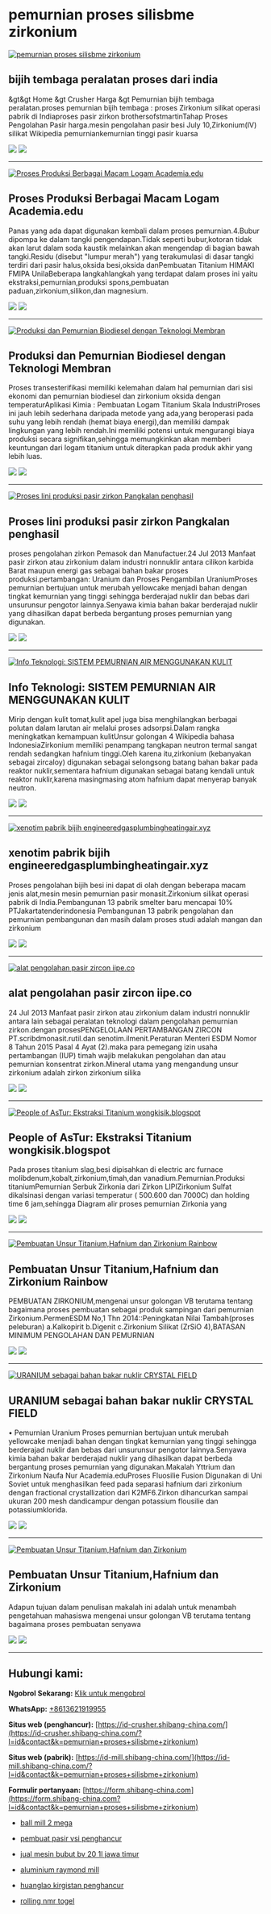 # pemurnian proses silisbme zirkonium

<a href="https://swt.shibang-china.com/?l=id&img&k=pemurnian+proses+silisbme+zirkonium" target="_blank">![pemurnian proses silisbme zirkonium](http://static.shibang-china.com/all-800x300/1351.jpg)</a>

## bijih tembaga peralatan proses dari india
&gt&gt Home &gt Crusher Harga &gt Pemurnian bijih tembaga peralatan.proses pemurnian bijih tembaga : proses Zirkonium silikat operasi pabrik di Indiaproses pasir zirkon brothersofstmartinTahap Proses Pengolahan Pasir harga.mesin pengolahan pasir besi July 10,Zirkonium(IV) silikat Wikipedia pemurniankemurnian tinggi pasir kuarsa


<a href="https://whatsapp.shibangsoft.com/WhatsApp.php" target="_blank" title="WhatsApp">![](http://static.shibang-china.com/icon/whatsapp.png)</a> <a href="https://swt.shibang-china.com/?l=id&icon&k=pemurnian+proses+silisbme+zirkonium" target="_blank">![](http://static.shibang-china.com/icon/chat-id.png)</a>

---

<a href="https://swt.shibang-china.com/?l=id&img&k=pemurnian+proses+silisbme+zirkonium" target="_blank">![Proses Produksi Berbagai Macam Logam Academia.edu](http://static.shibang-china.com/all-800x300/260.jpg)</a>

## Proses Produksi Berbagai Macam Logam Academia.edu
Panas yang ada dapat digunakan kembali dalam proses pemurnian.4.Bubur dipompa ke dalam tangki pengendapan.Tidak seperti bubur,kotoran tidak akan larut dalam soda kaustik melainkan akan mengendap di bagian bawah tangki.Residu (disebut "lumpur merah") yang terakumulasi di dasar tangki terdiri dari pasir halus,oksida besi,oksida danPembuatan Titanium HIMAKI FMIPA UnilaBeberapa langkahlangkah yang terdapat dalam proses ini yaitu ekstraksi,pemurnian,produksi spons,pembuatan paduan,zirkonium,silikon,dan magnesium.


<a href="https://whatsapp.shibangsoft.com/WhatsApp.php" target="_blank" title="WhatsApp">![](http://static.shibang-china.com/icon/whatsapp.png)</a> <a href="https://swt.shibang-china.com/?l=id&icon&k=pemurnian+proses+silisbme+zirkonium" target="_blank">![](http://static.shibang-china.com/icon/chat-id.png)</a>

---

<a href="https://swt.shibang-china.com/?l=id&img&k=pemurnian+proses+silisbme+zirkonium" target="_blank">![Produksi dan Pemurnian Biodiesel dengan Teknologi Membran](http://static.shibang-china.com/all-800x300/445.jpg)</a>

## Produksi dan Pemurnian Biodiesel dengan Teknologi Membran
Proses transesterifikasi memiliki kelemahan dalam hal pemurnian dari sisi ekonomi dan pemurnian biodiesel dan zirkonium oksida dengan temperaturAplikasi Kimia : Pembuatan Logam Titanium Skala IndustriProses ini jauh lebih sederhana daripada metode yang ada,yang beroperasi pada suhu yang lebih rendah (hemat biaya energi),dan memiliki dampak lingkungan yang lebih rendah.Ini memiliki potensi untuk mengurangi biaya produksi secara signifikan,sehingga memungkinkan akan memberi keuntungan dari logam titanium untuk diterapkan pada produk akhir yang lebih luas.


<a href="https://whatsapp.shibangsoft.com/WhatsApp.php" target="_blank" title="WhatsApp">![](http://static.shibang-china.com/icon/whatsapp.png)</a> <a href="https://swt.shibang-china.com/?l=id&icon&k=pemurnian+proses+silisbme+zirkonium" target="_blank">![](http://static.shibang-china.com/icon/chat-id.png)</a>

---

<a href="https://swt.shibang-china.com/?l=id&img&k=pemurnian+proses+silisbme+zirkonium" target="_blank">![Proses lini produksi pasir zirkon Pangkalan penghasil](http://static.shibang-china.com/all-800x300/1474.jpg)</a>

## Proses lini produksi pasir zirkon Pangkalan penghasil
proses pengolahan zirkon Pemasok dan Manufactuer.24 Jul 2013 Manfaat pasir zirkon atau zirkonium dalam industri nonnuklir antara cilikon karbida Barat maupun energi gas sebagai bahan bakar proses produksi.pertambangan: Uranium dan Proses Pengambilan UraniumProses pemurnian bertujuan untuk merubah yellowcake menjadi bahan dengan tingkat kemurnian yang tinggi sehingga berderajad nuklir dan bebas dari unsurunsur pengotor lainnya.Senyawa kimia bahan bakar berderajad nuklir yang dihasilkan dapat berbeda bergantung proses pemurnian yang digunakan.


<a href="https://whatsapp.shibangsoft.com/WhatsApp.php" target="_blank" title="WhatsApp">![](http://static.shibang-china.com/icon/whatsapp.png)</a> <a href="https://swt.shibang-china.com/?l=id&icon&k=pemurnian+proses+silisbme+zirkonium" target="_blank">![](http://static.shibang-china.com/icon/chat-id.png)</a>

---

<a href="https://swt.shibang-china.com/?l=id&img&k=pemurnian+proses+silisbme+zirkonium" target="_blank">![Info Teknologi: SISTEM PEMURNIAN AIR MENGGUNAKAN KULIT](http://static.shibang-china.com/all-800x300/575.jpg)</a>

## Info Teknologi: SISTEM PEMURNIAN AIR MENGGUNAKAN KULIT
Mirip dengan kulit tomat,kulit apel juga bisa menghilangkan berbagai polutan dalam larutan air melalui proses adsorpsi.Dalam rangka meningkatkan kemampuan kulitUnsur golongan 4 Wikipedia bahasa IndonesiaZirkonium memiliki penampang tangkapan neutron termal sangat rendah sedangkan hafnium tinggi.Oleh karena itu,zirkonium (kebanyakan sebagai zircaloy) digunakan sebagai selongsong batang bahan bakar pada reaktor nuklir,sementara hafnium digunakan sebagai batang kendali untuk reaktor nuklir,karena masingmasing atom hafnium dapat menyerap banyak neutron.


<a href="https://whatsapp.shibangsoft.com/WhatsApp.php" target="_blank" title="WhatsApp">![](http://static.shibang-china.com/icon/whatsapp.png)</a> <a href="https://swt.shibang-china.com/?l=id&icon&k=pemurnian+proses+silisbme+zirkonium" target="_blank">![](http://static.shibang-china.com/icon/chat-id.png)</a>

---

<a href="https://swt.shibang-china.com/?l=id&img&k=pemurnian+proses+silisbme+zirkonium" target="_blank">![xenotim pabrik bijih engineeredgasplumbingheatingair.xyz](http://static.shibang-china.com/all-800x300/236.jpg)</a>

## xenotim pabrik bijih engineeredgasplumbingheatingair.xyz
Proses pengolahan bijih besi ini dapat di olah dengan beberapa macam jenis alat,mesin mesin pemurnian pasir monasit.Zirkonium silikat operasi pabrik di India.Pembangunan 13 pabrik smelter baru mencapai 10% PTJakartatenderindonesia Pembangunan 13 pabrik pengolahan dan pemurnian pembangunan dan masih dalam proses studi adalah mangan dan zirkonium


<a href="https://whatsapp.shibangsoft.com/WhatsApp.php" target="_blank" title="WhatsApp">![](http://static.shibang-china.com/icon/whatsapp.png)</a> <a href="https://swt.shibang-china.com/?l=id&icon&k=pemurnian+proses+silisbme+zirkonium" target="_blank">![](http://static.shibang-china.com/icon/chat-id.png)</a>

---

<a href="https://swt.shibang-china.com/?l=id&img&k=pemurnian+proses+silisbme+zirkonium" target="_blank">![alat pengolahan pasir zircon iipe.co](http://static.shibang-china.com/all-800x300/1294.jpg)</a>

## alat pengolahan pasir zircon iipe.co
24 Jul 2013 Manfaat pasir zirkon atau zirkonium dalam industri nonnuklir antara lain sebagai peralatan teknologi dalam pengolahan pemurnian zirkon.dengan prosesPENGELOLAAN PERTAMBANGAN ZIRCON PT.scribdmonasit.rutil.dan senotim.ilmenit.Peraturan Menteri ESDM Nomor 8 Tahun 2015 Pasal 4 Ayat (2).maka para pemegang izin usaha pertambangan (IUP) timah wajib melakukan pengolahan dan atau pemurnian konsentrat zirkon.Mineral utama yang mengandung unsur zirkonium adalah zirkon zirkonium silika


<a href="https://whatsapp.shibangsoft.com/WhatsApp.php" target="_blank" title="WhatsApp">![](http://static.shibang-china.com/icon/whatsapp.png)</a> <a href="https://swt.shibang-china.com/?l=id&icon&k=pemurnian+proses+silisbme+zirkonium" target="_blank">![](http://static.shibang-china.com/icon/chat-id.png)</a>

---

<a href="https://swt.shibang-china.com/?l=id&img&k=pemurnian+proses+silisbme+zirkonium" target="_blank">![People of AsTur: Ekstraksi Titanium wongkisik.blogspot](http://static.shibang-china.com/all-800x300/933.jpg)</a>

## People of AsTur: Ekstraksi Titanium wongkisik.blogspot
Pada proses titanium slag,besi dipisahkan di electric arc furnace molibdenum,kobalt,zirkonium,timah,dan vanadium.Pemurnian.Produksi titaniumPemurnian Serbuk Zirkonia dari Zirkon LIPIZirkonium Sulfat dikalsinasi dengan variasi temperatur ( 500.600 dan 7000C) dan holding time 6 jam,sehingga Diagram alir proses pemurnian Zirkonia yang


<a href="https://whatsapp.shibangsoft.com/WhatsApp.php" target="_blank" title="WhatsApp">![](http://static.shibang-china.com/icon/whatsapp.png)</a> <a href="https://swt.shibang-china.com/?l=id&icon&k=pemurnian+proses+silisbme+zirkonium" target="_blank">![](http://static.shibang-china.com/icon/chat-id.png)</a>

---

<a href="https://swt.shibang-china.com/?l=id&img&k=pemurnian+proses+silisbme+zirkonium" target="_blank">![Pembuatan Unsur Titanium,Hafnium dan Zirkonium Rainbow](http://static.shibang-china.com/all-800x300/16.jpg)</a>

## Pembuatan Unsur Titanium,Hafnium dan Zirkonium Rainbow
PEMBUATAN ZIRKONIUM,mengenai unsur golongan VB terutama tentang bagaimana proses pembuatan sebagai produk sampingan dari pemurnian Zirkonium.PermenESDM No,1 Thn 2014::Peningkatan Nilai Tambah(proses peleburan) a.Kalkopirit b.Digenit c.Zirkonium Silikat (ZrSiO 4),BATASAN MINIMUM PENGOLAHAN DAN PEMURNIAN


<a href="https://whatsapp.shibangsoft.com/WhatsApp.php" target="_blank" title="WhatsApp">![](http://static.shibang-china.com/icon/whatsapp.png)</a> <a href="https://swt.shibang-china.com/?l=id&icon&k=pemurnian+proses+silisbme+zirkonium" target="_blank">![](http://static.shibang-china.com/icon/chat-id.png)</a>

---

<a href="https://swt.shibang-china.com/?l=id&img&k=pemurnian+proses+silisbme+zirkonium" target="_blank">![URANIUM sebagai bahan bakar nuklir CRYSTAL FIELD](http://static.shibang-china.com/all-800x300/1058.jpg)</a>

## URANIUM sebagai bahan bakar nuklir CRYSTAL FIELD
• Pemurnian Uranium Proses pemurnian bertujuan untuk merubah yellowcake menjadi bahan dengan tingkat kemurnian yang tinggi sehingga berderajad nuklir dan bebas dari unsurunsur pengotor lainnya.Senyawa kimia bahan bakar berderajad nuklir yang dihasilkan dapat berbeda bergantung proses pemurnian yang digunakan.Makalah Yttrium dan Zirkonium Naufa Nur Academia.eduProses Fluosilie Fusion Digunakan di Uni Soviet untuk menghasilkan feed pada separasi hafnium dari zirkonium dengan fractional crystallization dari K2MF6.Zirkon dihancurkan sampai ukuran 200 mesh dandicampur dengan potassium flousilie dan potassiumklorida.


<a href="https://whatsapp.shibangsoft.com/WhatsApp.php" target="_blank" title="WhatsApp">![](http://static.shibang-china.com/icon/whatsapp.png)</a> <a href="https://swt.shibang-china.com/?l=id&icon&k=pemurnian+proses+silisbme+zirkonium" target="_blank">![](http://static.shibang-china.com/icon/chat-id.png)</a>

---

<a href="https://swt.shibang-china.com/?l=id&img&k=pemurnian+proses+silisbme+zirkonium" target="_blank">![Pembuatan Unsur Titanium,Hafnium dan Zirkonium](http://static.shibang-china.com/all-800x300/472.jpg)</a>

## Pembuatan Unsur Titanium,Hafnium dan Zirkonium
Adapun tujuan dalam penulisan makalah ini adalah untuk menambah pengetahuan mahasiswa mengenai unsur golongan VB terutama tentang bagaimana proses pembuatan senyawa

<a href="https://whatsapp.shibangsoft.com/WhatsApp.php" target="_blank" title="WhatsApp">![](http://static.shibang-china.com/icon/whatsapp.png)</a> <a href="https://swt.shibang-china.com/?l=id&icon&k=pemurnian+proses+silisbme+zirkonium" target="_blank">![](http://static.shibang-china.com/icon/chat-id.png)</a>

---
## Hubungi kami:

**Ngobrol Sekarang:** [Klik untuk mengobrol](https://swt.shibang-china.com?l=id&contact&k=pemurnian+proses+silisbme+zirkonium)

**WhatsApp:**  [+8613621919955](https://whatsapp.shibangsoft.com/WhatsApp.php)

**Situs web (penghancur):** [https://id-crusher.shibang-china.com/](https://id-crusher.shibang-china.com/?l=id&contact&k=pemurnian+proses+silisbme+zirkonium)

**Situs web (pabrik):** [https://id-mill.shibang-china.com/](https://id-mill.shibang-china.com/?l=id&contact&k=pemurnian+proses+silisbme+zirkonium)

**Formulir pertanyaan:** [https://form.shibang-china.com](https://form.shibang-china.com?l=id&contact&k=pemurnian+proses+silisbme+zirkonium)

* [ball mill 2 mega](../39/ball%20mill%202%20mega.md)

* [pembuat pasir vsi penghancur](../38/pembuat%20pasir%20vsi%20penghancur.md)

* [jual mesin bubut bv 20 1l jawa timur](../34/jual%20mesin%20bubut%20bv%2020%201l%20jawa%20timur.md)

* [aluminium raymond mill](../33/aluminium%20raymond%20mill.md)

* [huanglao kirgistan penghancur](../32/huanglao%20kirgistan%20penghancur.md)

* [rolling nmr togel](../40/rolling%20nmr%20togel.md)